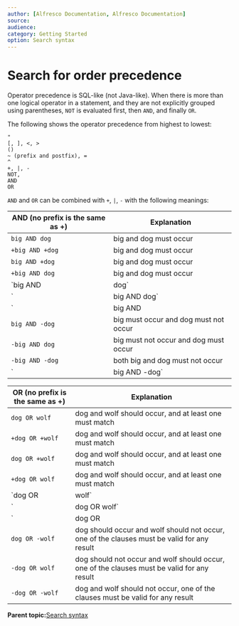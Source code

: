 ```yaml
---
author: [Alfresco Documentation, Alfresco Documentation]
source: 
audience: 
category: Getting Started
option: Search syntax
---
```


# Search for order precedence

Operator precedence is SQL-like \(not Java-like\). When there is more than one logical operator in a statement, and they are not explicitly grouped using parentheses, `NOT` is evaluated first, then `AND`, and finally `OR`.

The following shows the operator precedence from highest to lowest:

```
" 
[, ], <, > 
() 
~ (prefix and postfix), = 
^ 
+, |, - 
NOT, 
AND 
OR
```

`AND` and `OR` can be combined with `+`, `|`, `-` with the following meanings:

|AND \(no prefix is the same as +\)|Explanation|
|----------------------------------|-----------|
|`big AND dog`|big and dog must occur|
|`+big AND +dog`|big and dog must occur|
|`big AND +dog`|big and dog must occur|
|`+big AND dog`|big and dog must occur|
|`big AND |dog`|big must occur and dog should occur|
|`|big AND dog`|big should occur and dog must occur|
|`|big AND |dog`|both big and dog should occur, and at least one must match|
|`big AND -dog`|big must occur and dog must not occur|
|`-big AND dog`|big must not occur and dog must occur|
|`-big AND -dog`|both big and dog must not occur|
|`|big AND -dog`|big should occur and dog must not occur|

|OR \(no prefix is the same as +\)|Explanation|
|---------------------------------|-----------|
|`dog OR wolf`|dog and wolf should occur, and at least one must match|
|`+dog OR +wolf`|dog and wolf should occur, and at least one must match|
|`dog OR +wolf`|dog and wolf should occur, and at least one must match|
|`+dog OR wolf`|dog and wolf should occur, and at least one must match|
|`dog OR |wolf`|dog and wolf should occur, and at least one must match|
|`|dog OR wolf`|dog and wolf should occur, and at least one must match|
|`|dog OR |wolf`|dog and wolf should occur, and at least one must match|
|`dog OR -wolf`|dog should occur and wolf should not occur, one of the clauses must be valid for any result|
|`-dog OR wolf`|dog should not occur and wolf should occur, one of the clauses must be valid for any result|
|`-dog OR -wolf`|dog and wolf should not occur, one of the clauses must be valid for any result|

**Parent topic:**[Search syntax](../concepts/rm-searchsyntax-intro.md)

